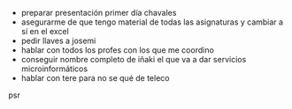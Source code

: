 - preparar presentación primer día chavales
- asegurarme de que tengo material de todas las asignaturas y cambiar a sí en el excel
- pedir llaves a josemi
- hablar con todos los profes con los que me coordino
- conseguir nombre completo de iñaki el que va a dar servicios microinformáticos
- hablar con tere para no se qué de teleco

psr 